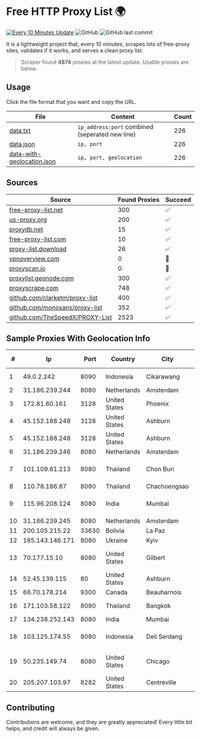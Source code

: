 
# Free HTTP Proxy List 🌍

[![Every 10 Minutes Update](https://github.com/mertguvencli/http-proxy-list/actions/workflows/main.yml/badge.svg?branch=main)](https://github.com/mertguvencli/http-proxy-list/actions/workflows/main.yml)
![GitHub](https://img.shields.io/github/license/mertguvencli/http-proxy-list)
![GitHub last commit](https://img.shields.io/github/last-commit/mertguvencli/http-proxy-list)

It is a lightweight project that, every 10 minutes, scrapes lots of free-proxy sites, validates if it works, and serves a clean proxy list.


> Scraper found **4874** proxies at the latest update. Usable proxies are below.

## Usage

Click the file format that you want and copy the URL.


|File|Content|Count|
|----|-------|-----|
|[data.txt](https://raw.githubusercontent.com/mertguvencli/http-proxy-list/main/proxy-list/data.txt)|`ip_address:port` combined (seperated new line)|226|
|[data.json](https://raw.githubusercontent.com/mertguvencli/http-proxy-list/main/proxy-list/data.json)|`ip, port`|226|
|[data-with-geolocation.json](https://raw.githubusercontent.com/mertguvencli/http-proxy-list/main/proxy-list/data-with-geolocation.json)|`ip, port, geolocation`|226|

## Sources

|Source|Found Proxies|Succeed|
|------|-------------|-------|
|[free-proxy-list.net](https://free-proxy-list.net)|300|✅|
|[us-proxy.org](https://www.us-proxy.org)|200|✅|
|[proxydb.net](http://proxydb.net)|15|✅|
|[free-proxy-list.com](https://free-proxy-list.com/?page=&port=&type%5B%5D=http&type%5B%5D=https&up_time=0&search=Search)|10|✅|
|[proxy-list.download](https://www.proxy-list.download/HTTP)|26|✅|
|[vpnoverview.com](https://vpnoverview.com/privacy/anonymous-browsing/free-proxy-servers)|0|🚫|
|[proxyscan.io](https://www.proxyscan.io)|0|🚫|
|[proxylist.geonode.com](https://proxylist.geonode.com/api/proxy-list?limit=300&page=1&sort_by=lastChecked&sort_type=desc&protocols=http,https)|300|✅|
|[proxyscrape.com](https://api.proxyscrape.com/v2/?request=displayproxies&protocol=http&timeout=10000&country=all&ssl=all&anonymity=all)|748|✅|
|[github.com/clarketm/proxy-list](https://raw.githubusercontent.com/clarketm/proxy-list/master/proxy-list-raw.txt)|400|✅|
|[github.com/monosans/proxy-list](https://raw.githubusercontent.com/monosans/proxy-list/main/proxies/http.txt)|352|✅|
|[github.com/TheSpeedX/PROXY-List](https://raw.githubusercontent.com/TheSpeedX/PROXY-List/master/http.txt)|2523|✅|


## Sample Proxies With Geolocation Info

|#|Ip|Port|Country|City|Internet Service Provider|
|-|--|----|-------|----|-------------------------|
|1|49.0.2.242|8090|Indonesia|Cikarawang|PT Usaha Adi Sanggoro|
|2|31.186.239.244|8080|Netherlands|Amsterdam|NetSkope Inc|
|3|172.81.60.161|3128|United States|Phoenix|Dynu Systems Incorporated|
|4|45.152.188.248|3128|United States|Ashburn|Sprint|
|5|45.152.188.248|3128|United States|Ashburn|Sprint|
|6|31.186.239.246|8080|Netherlands|Amsterdam|NetSkope Inc|
|7|101.109.61.213|8080|Thailand|Chon Buri|TOT Public Company Limited|
|8|110.78.186.87|8080|Thailand|Chachoengsao|CAT-BB|
|9|115.96.208.124|8080|India|Mumbai|Hathway IP over Cable Internet Access|
|10|31.186.239.245|8080|Netherlands|Amsterdam|NetSkope Inc|
|11|200.105.215.22|33630|Bolivia|La Paz|AXS Bolivia S. A.|
|12|185.143.146.171|8080|Ukraine|Kyiv|ISP UTELS|
|13|70.177.15.10|8080|United States|Gilbert|Cox Communications Inc.|
|14|52.45.139.115|80|United States|Ashburn|Amazon.com, Inc.|
|15|66.70.178.214|9300|Canada|Beauharnois|OVH SAS|
|16|171.103.58.122|8080|Thailand|Bangkok|True Internet Co., Ltd.|
|17|134.238.252.143|8080|India|Mumbai|Google LLC|
|18|103.125.174.55|8080|Indonesia|Deli Serdang|PT Trinity Teknologi Nusantara|
|19|50.235.149.74|8080|United States|Chicago|Comcast Cable Communications, LLC|
|20|205.207.103.97|8282|United States|Centreville|ALTIUS Broadband, LLC|



## Contributing

Contributions are welcome, and they are greatly appreciated! Every
little bit helps, and credit will always be given.

